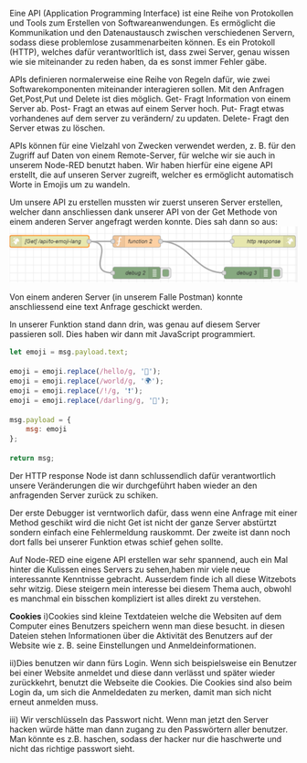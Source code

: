 Eine API (Application Programming Interface) ist eine Reihe von Protokollen und Tools zum Erstellen von Softwareanwendungen. Es ermöglicht die Kommunikation und den Datenaustausch zwischen verschiedenen Servern, sodass diese problemlose zusammenarbeiten können. Es ein Protokoll (HTTP), welches dafür verantworltlich ist, dass zwei Server, genau wissen wie sie miteinander zu reden haben, da es sonst immer Fehler gäbe.

APIs definieren normalerweise eine Reihe von Regeln dafür, wie zwei Softwarekomponenten miteinander interagieren sollen. Mit den Anfragen Get,Post,Put und Delete ist dies möglich.
Get- Fragt Information von einem Server ab.
Post- Fragt an etwas auf einem Server hoch.
Put- Fragt etwas vorhandenes auf dem server zu verändern/ zu updaten.
Delete- Fragt den Server etwas zu löschen.

APIs können für eine Vielzahl von Zwecken verwendet werden, z. B. für den Zugriff auf Daten von einem Remote-Server, für welche wir sie auch in unserem Node-RED benutzt haben. Wir haben hierfür eine eigene API erstellt, die auf unseren Server zugreift, welcher es ermöglicht automatisch Worte in Emojis um zu wandeln.

Um unsere API zu erstellen mussten wir zuerst unseren Server erstellen, welcher dann anschliessen dank unserer API von der Get Methode von einem anderen Server angefragt werden konnte. 
Dies sah dann so aus:
![](Blog_images\node-red.png)

Von einem anderen Server (in unserem Falle Postman) konnte anschliessend eine text Anfrage geschickt werden.

In unserer Funktion stand dann drin, was genau auf diesem Server passieren soll. Dies haben wir dann mit JavaScript programmiert.

```JavaScript
let emoji = msg.payload.text;

emoji = emoji.replace(/hello/g, '👋');
emoji = emoji.replace(/world/g, '🌍');
emoji = emoji.replace(/!/g, '❗️');
emoji = emoji.replace(/darling/g, '👩');

msg.payload = {
    msg: emoji
};

return msg;
```

Der HTTP response Node ist dann schlussendlich dafür verantwortlich unsere Veränderungen die wir durchgeführt haben wieder an den anfragenden Server zurück zu schiken.

Der erste Debugger ist verntworlich dafür, dass wenn eine Anfrage mit einer Method geschikt wird die nicht Get ist nicht der ganze Server abstürtzt sondern einfach eine Fehlermeldung rauskommt. Der zweite ist dann noch dort falls bei unserer Funktion etwas schief gehen sollte. 

Auf Node-RED eine eigene API erstellen war sehr spannend, auch ein Mal hinter die Kulissen eines Servers zu sehen,haben mir viele neue interessannte Kenntnisse gebracht. Ausserdem finde ich all diese Witzebots sehr witzig. Diese steigern mein interesse bei diesem Thema auch, obwohl es manchmal ein bisschen kompliziert ist alles direkt zu verstehen.

**Cookies**
i)Cookies sind kleine Textdateien welche die Websiten auf dem Computer eines Benutzers speichern wenn man diese besucht. in diesen Dateien stehen Informationen über die Aktivität des Benutzers auf der Website wie z. B. seine Einstellungen und Anmeldeinformationen.

ii)Dies benutzen wir dann fürs Login. Wenn sich beispielsweise ein Benutzer bei einer Website anmeldet und diese dann verlässt und später wieder zurückkehrt, benutzt die Webseite die Cookies. Die Cookies sind also beim Login da, um sich die Anmeldedaten zu merken, damit man sich nicht erneut anmelden muss.

iii) Wir verschlüsseln das Passwort nicht. Wenn man jetzt den Server hacken würde hätte man dann zugang zu den Passwörtern aller benutzer. Man könnte es z.B. haschen, sodass der hacker nur die haschwerte und nicht das richtige passwort sieht.